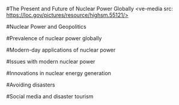 #The Present and Future of Nuclear Power Globally
<ve-media src: https://loc.gov/pictures/resource/highsm.55121/></ve-media>


#Nuclear Power and Geopolitics 






#Prevalence of nuclear power globally




#Modern-day applications of nuclear power




#Issues with modern nuclear power



#Innovations in nuclear energy generation





#Avoiding disasters



#Social media and disaster tourism